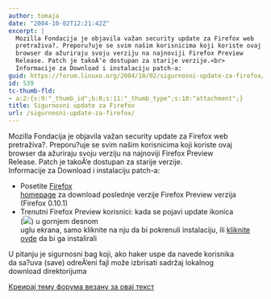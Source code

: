 ```yaml
---
author: tomaja
date: "2004-10-02T12:21:42Z"
excerpt: |
  Mozilla Fondacija je objavila važan security update za Firefox web
  pretraživa?. Preporu?uje se svim našim korisnicima koji koriste ovaj
  browser da ažuriraju svoju verziju na najnoviji Firefox Preview
  Release. Patch je takoÄ‘e dostupan za starije verzije.<br>
  Informacije za Download i instalaciju patch-a:
guid: https://forum.linuxo.org/2004/10/02/sigurnosni-update-za-firefox/
id: 539
tc-thumb-fld:
- a:2:{s:9:"_thumb_id";b:0;s:11:"_thumb_type";s:10:"attachment";}
title: Sigurnosni update za Firefox
url: /sigurnosni-update-za-firefox/
---
```

Mozilla Fondacija je objavila važan security update za Firefox web  
pretraživa?. Preporu?uje se svim našim korisnicima koji koriste ovaj  
browser da ažuriraju svoju verziju na najnoviji Firefox Preview  
Release. Patch je takoÄ‘e dostupan za starije verzije.  
Informacije za Download i instalaciju patch-a:<!--break-->

  * Posetite [Firefox  
    homepage](http://www.mozilla.org/products/firefox/index.html) za download poslednje verzije Firefox Preview verzija  
    (Firefox 0.10.1)
  * Trenutni Firefox Preview korisnici: kada se pojavi update ikonica  
    (![](http://www.mozilla.org/images/update.png)) u gornjem desnom  
    uglu ekrana, samo kliknite na nju da bi pokrenuli instalaciju, ili [kliknite  
    ovde](http://ftp.mozilla.org/pub/mozilla.org/firefox/releases/0.10.1/patches/259708.xpi) da bi ga instalirali

U pitanju je sigurnosni bag koji, ako haker uspe da navede korisnika  
da sa?uva (save) odreÄ‘eni fajl može izbrisati sadržaj lokalnog  
download direktorijuma

[Креирај тему форума везану за овај текст](https://linuxo.org/nova-tema-na-forumu/?se_pid=539)